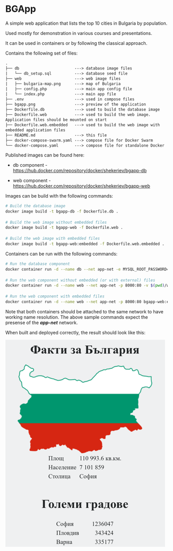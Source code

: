 # BGApp

A simple web application that lists the top 10 cities in Bulgaria by population.

Used mostly for demonstration in various courses and presentations.

It can be used in containers or by following the classical approach.

Contains the following set of files:

```
.
├── db                        ---> database image files
|   └── db_setup.sql          ---> database seed file
├── web                       ---> web image files
|   ├── bulgaria-map.png      ---> map of Bulgaria
|   ├── config.php            ---> main app config file
|   └── index.php             ---> main app file
├── .env                      ---> used in compose files
├── bgapp.png                 ---> preview of the application
├── Dockerfile.db             ---> used to build the database image
├── Dockerfile.web            ---> used to build the web image. Application files should be mounted on start
├── Dockerfile.web.embedded   ---> used to build the web image with embedded application files
├── README.md                 ---> this file
├── docker-compose-swarm.yaml ---> compose file for Docker Swarm
└── docker-compose.yaml       ---> compose file for standalone Docker
```

Published images can be found here:

- db component - <https://hub.docker.com/repository/docker/shekeriev/bgapp-db>

- web component - <https://hub.docker.com/repository/docker/shekeriev/bgapp-web>

Images can be build with the following commands:

```bash
# Build the database image
docker image build -t bgapp-db -f Dockerfile.db .

# Build the web image without embedded files
docker image build -t bgapp-web -f Dockerfile.web .

# Build the web image with embedded files
docker image build -t bgapp-web:embedded -f Dockerfile.web.embedded .

```

Containers can be run with the following commands:

```bash
# Run the database component
docker container run -d --name db --net app-net -e MYSQL_ROOT_PASSWORD=<some-pass> bgapp-db

# Run the web component without embedded (or with external) files
docker container run -d --name web --net app-net -p 8000:80 -v $(pwd)/web:/var/www/html bgapp-web

# Run the web component with embedded files
docker container run -d --name web --net app-net -p 8000:80 bgapp-web:embedded

```

Note that both containers should be attached to the same network to have working name resolution. The above sample commands expect the presense of the ***app-net*** network.

When built and deployed correctly, the result should look like this:

![preview of the working application](bgapp.png)
